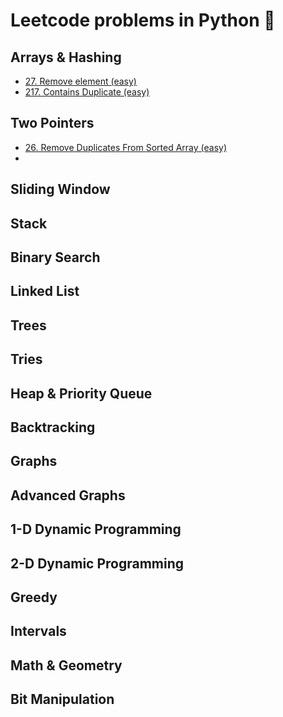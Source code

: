 # Leetcode problems in Python 🐍

## Arrays & Hashing
- [27. Remove element (easy)](https://github.com/flenhu/leetcode/blob/main/Python/easy/27_removeElement.ipynb)
- [217. Contains Duplicate (easy)](https://github.com/flenhu/leetcode/blob/main/Python/easy/217_containsDuplicate.ipynb)

## Two Pointers

- [26. Remove Duplicates From Sorted Array (easy)](https://github.com/flenhu/leetcode/blob/main/Python/easy/26_removeDuplicatesFromSortedArray.ipynb)
-  

## Sliding Window

## Stack

## Binary Search

## Linked List

## Trees

## Tries

## Heap & Priority Queue

## Backtracking 

## Graphs

## Advanced Graphs

## 1-D Dynamic Programming

## 2-D Dynamic Programming 

## Greedy

## Intervals

## Math & Geometry

## Bit Manipulation

